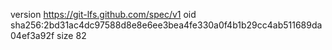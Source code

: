version https://git-lfs.github.com/spec/v1
oid sha256:2bd31ac4dc97588d8e8e6ee3bea4fe330a0f4b1b29cc4ab511689da04ef3a92f
size 82
